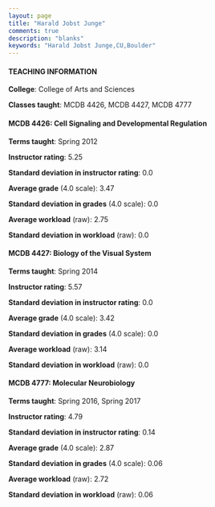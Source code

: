 ```yaml
---
layout: page
title: "Harald Jobst Junge" 
comments: true
description: "blanks"
keywords: "Harald Jobst Junge,CU,Boulder"
---
```

<head>
<script src="https://ajax.googleapis.com/ajax/libs/jquery/2.1.3/jquery.min.js"></script>
<script src="https://dl.dropboxusercontent.com/s/pc42nxpaw1ea4o9/highcharts.js?dl=0"></script>
<!-- <script src="../assets/js/highcharts.js"></script> -->
<style type="text/css">@font-face {
	font-family: "Bebas Neue";
	src: url(https://www.filehosting.org/file/details/544349/BebasNeue Regular.otf) format("opentype");
	}
	h1.Bebas { 
		font-family: "Bebas Neue", Verdana, Tahoma;
	}
</style>
</head>
	   
#### TEACHING INFORMATION

**College**: College of Arts and Sciences

**Classes taught**: MCDB 4426, MCDB 4427, MCDB 4777

#### MCDB 4426: Cell Signaling and Developmental Regulation

**Terms taught**: Spring 2012

**Instructor rating**: 5.25

**Standard deviation in instructor rating**: 0.0

**Average grade** (4.0 scale): 3.47

**Standard deviation in grades** (4.0 scale): 0.0

**Average workload** (raw): 2.75

**Standard deviation in workload** (raw): 0.0

#### MCDB 4427: Biology of the Visual System

**Terms taught**: Spring 2014

**Instructor rating**: 5.57

**Standard deviation in instructor rating**: 0.0

**Average grade** (4.0 scale): 3.42

**Standard deviation in grades** (4.0 scale): 0.0

**Average workload** (raw): 3.14

**Standard deviation in workload** (raw): 0.0

#### MCDB 4777: Molecular Neurobiology

**Terms taught**: Spring 2016, Spring 2017

**Instructor rating**: 4.79

**Standard deviation in instructor rating**: 0.14

**Average grade** (4.0 scale): 2.87

**Standard deviation in grades** (4.0 scale): 0.06

**Average workload** (raw): 2.72

**Standard deviation in workload** (raw): 0.06

